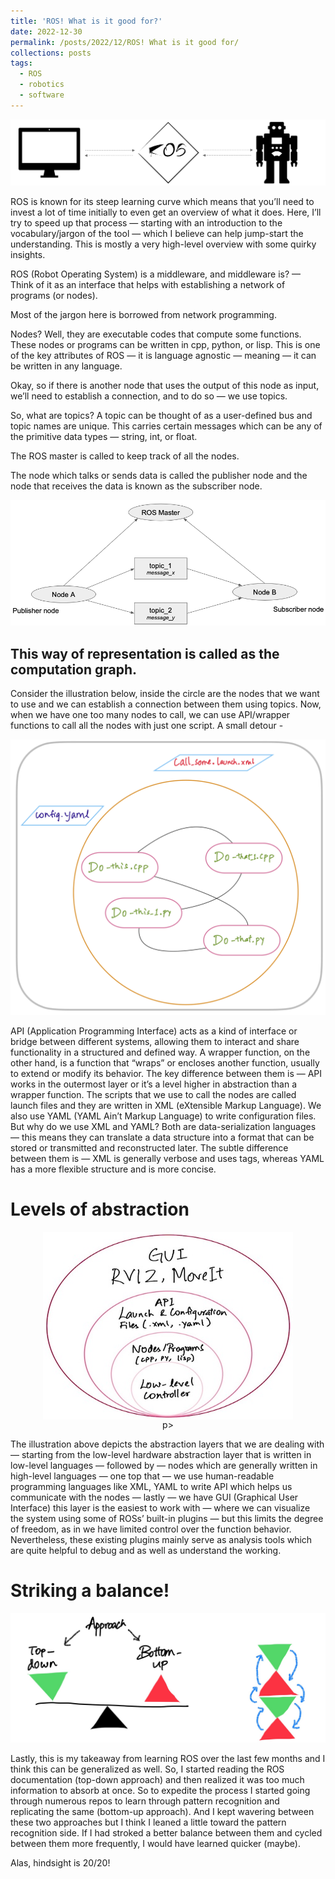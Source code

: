 ```yaml
---
title: 'ROS! What is it good for?'
date: 2022-12-30
permalink: /posts/2022/12/ROS! What is it good for/
collections: posts
tags:
  - ROS
  - robotics
  - software
---
```


![Illustration: ROS](/images/ROS4_copy.jpeg "Illustration: ROS")

ROS is known for its steep learning curve which means that you’ll need to invest a lot of time initially to even get an overview of what it does. Here, I’ll try to speed up that process — starting with an introduction to the vocabulary/jargon of the tool — which I believe can help jump-start the understanding. This is mostly a very high-level overview with some quirky insights.

ROS (Robot Operating System) is a middleware, and middleware is? — Think of it as an interface that helps with establishing a network of programs (or nodes).

Most of the jargon here is borrowed from network programming.

Nodes? Well, they are executable codes that compute some functions. These nodes or programs can be written in cpp, python, or lisp. This is one of the key attributes of ROS — it is language agnostic — meaning — it can be written in any language. 

Okay, so if there is another node that uses the output of this node as input, we’ll need to establish a connection, and to do so — we use topics.

So, what are topics? A topic can be thought of as a user-defined bus and topic names are unique. This carries certain messages which can be any of the primitive data types — string, int, or float.

The ROS master is called to keep track of all the nodes.

The node which talks or sends data is called the publisher node and the node that receives the data is known as the subscriber node.

![Illustration: ROS Concepts](/images/ROS_Concepts.png "Illustration: ROS")

This way of representation is called as the computation graph.
----
 
Consider the illustration below, inside the circle are the nodes that we want to use and we can establish a connection between them using topics. Now, when we have one too many nodes to call, we can use API/wrapper functions to call all the nodes with just one script. A small detour -

![Illustration: Nodes, launch and configuration files](/images/ROS1.png "Illustration: Nodes, launch and configuration files")

API (Application Programming Interface) acts as a kind of interface or bridge between different systems, allowing them to interact and share functionality in a structured and defined way.
A wrapper function, on the other hand, is a function that “wraps” or encloses another function, usually to extend or modify its behavior.
The key difference between them is — API works in the outermost layer or it’s a level higher in abstraction than a wrapper function.
The scripts that we use to call the nodes are called launch files and they are written in XML (eXtensible Markup Language). We also use YAML (YAML Ain’t Markup Language) to write configuration files.
But why do we use XML and YAML? Both are data-serialization languages — this means they can translate a data structure into a format that can be stored or transmitted and reconstructed later. The subtle difference between them is — XML is generally verbose and uses tags, whereas YAML has a more flexible structure and is more concise.

Levels of abstraction
====

<p align="center">
    <img src="/images/ROS6copy.jpeg" 
        alt="Illustration: Abstraction layers" 
        width="400" 
        height="300" 
        style="display: block; margin: 0 auto" />
p>

The illustration above depicts the abstraction layers that we are dealing with — starting from the low-level hardware abstraction layer that is written in low-level languages — followed by — nodes which are generally written in high-level languages — one top that — we use human-readable programming languages like XML, YAML to write API which helps us communicate with the nodes — lastly — we have GUI (Graphical User Interface) this layer is the easiest to work with — where we can visualize the system using some of ROSs’ built-in plugins — but this limits the degree of freedom, as in we have limited control over the function behavior. Nevertheless, these existing plugins mainly serve as analysis tools which are quite helpful to debug and as well as understand the working.

Striking a balance!
====

![Illustration: Balancing learning approaches](/images/ROS5.png "Illustration: Balancing learning approaches") 

Lastly, this is my takeaway from learning ROS over the last few months and I think this can be generalized as well. So, I started reading the ROS documentation (top-down approach) and then realized it was too much information to absorb at once. So to expedite the process I started going through numerous repos to learn through pattern recognition and replicating the same (bottom-up approach). And I kept wavering between these two approaches but I think I leaned a little toward the pattern recognition side. If I had stroked a better balance between them and cycled between them more frequently, I would have learned quicker (maybe).

Alas, hindsight is 20/20!